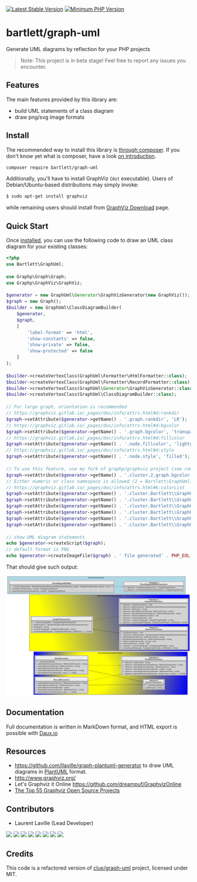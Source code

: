 [![Latest Stable Version](https://img.shields.io/packagist/v/bartlett/graph-uml.svg?style=flat-square)](https://packagist.org/packages/bartlett/graph-uml)
[![Minimum PHP Version](https://img.shields.io/badge/php-%3E%3D%207.1-8892BF.svg?style=flat-square)](https://php.net/)

# bartlett/graph-uml

Generate UML diagrams by reflection for your PHP projects

> Note: This project is in beta stage! Feel free to report any issues you encounter.

## Features

The main features provided by this library are:

* build UML statements of a class diagram
* draw png/svg image formats

## Install

The recommended way to install this library is [through composer](http://getcomposer.org).
If you don't know yet what is composer, have a look [on introduction](http://getcomposer.org/doc/00-intro.md).

```bash
composer require bartlett/graph-uml
```

Additionally, you'll have to install GraphViz (`dot` executable).
Users of Debian/Ubuntu-based distributions may simply invoke:

```bash
$ sudo apt-get install graphviz
```

while remaining users should install from [GraphViz Download](http://www.graphviz.org/download/) page.

## Quick Start

Once [installed](#install), you can use the following code to draw an UML class
diagram for your existing classes:

```php
<?php
use Bartlett\GraphUml;

use Graphp\Graph\Graph;
use Graphp\GraphViz\GraphViz;

$generator = new GraphUml\Generator\GraphVizGenerator(new GraphViz());
$graph = new Graph();
$builder = new GraphUml\ClassDiagramBuilder(
    $generator,
    $graph,
    [
        'label-format' => 'html',
        'show-constants' => false,
        'show-private' => false,
        'show-protected' => false
    ]
);

$builder->createVertexClass(GraphUml\Formatter\HtmlFormatter::class);
$builder->createVertexClass(GraphUml\Formatter\RecordFormatter::class);
$builder->createVertexClass(GraphUml\Generator\GraphVizGenerator::class);
$builder->createVertexClass(GraphUml\ClassDiagramBuilder::class);

// For large graph, orientation is recommended
// https://graphviz.gitlab.io/_pages/doc/info/attrs.html#d:rankdir
$graph->setAttribute($generator->getName() . '.graph.rankdir', 'LR');
// https://graphviz.gitlab.io/_pages/doc/info/attrs.html#d:bgcolor
$graph->setAttribute($generator->getName() . '.graph.bgcolor', 'transparent');
// https://graphviz.gitlab.io/_pages/doc/info/attrs.html#d:fillcolor
$graph->setAttribute($generator->getName() . '.node.fillcolor', 'lightgrey');
// https://graphviz.gitlab.io/_pages/doc/info/attrs.html#d:style
$graph->setAttribute($generator->getName() . '.node.style', 'filled');

// To use this feature, use my fork of graphp/graphviz project (see composer.json)
$graph->setAttribute($generator->getName() . '.cluster.2.graph.bgcolor', 'lightblue');
// Either numeric or class namespace is allowed (2 = Bartlett\GraphUml)
// https://graphviz.gitlab.io/_pages/doc/info/attrs.html#k:colorList
$graph->setAttribute($generator->getName() . '.cluster.Bartlett\\GraphUml\\Generator.graph.style', 'filled');
$graph->setAttribute($generator->getName() . '.cluster.Bartlett\\GraphUml\\Generator.graph.fillcolor', 'yellow:blue');
$graph->setAttribute($generator->getName() . '.cluster.Bartlett\\GraphUml\\Generator.graph.gradientangle', 45);
$graph->setAttribute($generator->getName() . '.cluster.Bartlett\\GraphUml\\Formatter.graph.style', 'radial');
$graph->setAttribute($generator->getName() . '.cluster.Bartlett\\GraphUml\\Formatter.graph.fillcolor', 'yellow:blue');
$graph->setAttribute($generator->getName() . '.cluster.Bartlett\\GraphUml\\Formatter.graph.gradientangle', 180);

// show UML diagram statements
echo $generator->createScript($graph);
// default format is PNG
echo $generator->createImageFile($graph) . ' file generated' . PHP_EOL;
```

That should give such output:

![GraPHP UML Application](./docs/app2.png)

## Documentation

Full documentation is written in MarkDown format, and HTML export is possible with [Daux.io](https://github.com/dauxio/daux.io)

## Resources

* https://github.com/llaville/graph-plantuml-generator to draw UML diagrams in [PlantUML](https://plantuml.com/) format.
* http://www.graphviz.org/
* Let's Graphviz it Online https://github.com/dreampuf/GraphvizOnline
* [The Top 55 Graphviz Open Source Projects](https://awesomeopensource.com/projects/graphviz)

## Contributors

* Laurent Laville (Lead Developer)

[![](https://sourcerer.io/fame/llaville/llaville/graph-uml/images/0)](https://sourcerer.io/fame/llaville/llaville/graph-uml/links/0)
[![](https://sourcerer.io/fame/llaville/llaville/graph-uml/images/1)](https://sourcerer.io/fame/llaville/llaville/graph-uml/links/1)
[![](https://sourcerer.io/fame/llaville/llaville/graph-uml/images/2)](https://sourcerer.io/fame/llaville/llaville/graph-uml/links/2)
[![](https://sourcerer.io/fame/llaville/llaville/graph-uml/images/3)](https://sourcerer.io/fame/llaville/llaville/graph-uml/links/3)
[![](https://sourcerer.io/fame/llaville/llaville/graph-uml/images/4)](https://sourcerer.io/fame/llaville/llaville/graph-uml/links/4)
[![](https://sourcerer.io/fame/llaville/llaville/graph-uml/images/5)](https://sourcerer.io/fame/llaville/llaville/graph-uml/links/5)
[![](https://sourcerer.io/fame/llaville/llaville/graph-uml/images/6)](https://sourcerer.io/fame/llaville/llaville/graph-uml/links/6)
[![](https://sourcerer.io/fame/llaville/llaville/graph-uml/images/7)](https://sourcerer.io/fame/llaville/llaville/graph-uml/links/7)

## Credits

This code is a refactored version of [clue/graph-uml](https://github.com/clue/graph-uml) project, licensed under MIT.
